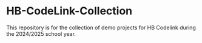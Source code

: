 # HB-CodeLink-Collection
This repository is for the collection of demo projects for HB Codelink during the 2024/2025 school year.
